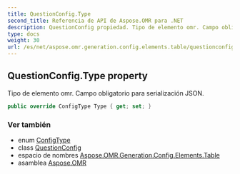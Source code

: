 ```yaml
---
title: QuestionConfig.Type
second_title: Referencia de API de Aspose.OMR para .NET
description: QuestionConfig propiedad. Tipo de elemento omr. Campo obligatorio para serialización JSON.
type: docs
weight: 30
url: /es/net/aspose.omr.generation.config.elements.table/questionconfig/type/
---
```

## QuestionConfig.Type property

Tipo de elemento omr. Campo obligatorio para serialización JSON.

```csharp
public override ConfigType Type { get; set; }
```

### Ver también

* enum [ConfigType](../../../aspose.omr.generation.config.enums/configtype/)
* class [QuestionConfig](../)
* espacio de nombres [Aspose.OMR.Generation.Config.Elements.Table](../../questionconfig/)
* asamblea [Aspose.OMR](../../../)


